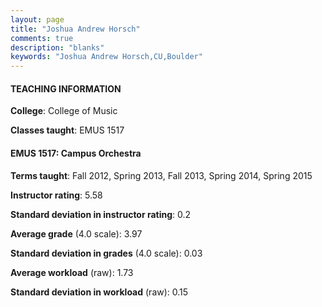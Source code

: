 ```yaml
---
layout: page
title: "Joshua Andrew Horsch" 
comments: true
description: "blanks"
keywords: "Joshua Andrew Horsch,CU,Boulder"
---
```

<head>
<script src="https://ajax.googleapis.com/ajax/libs/jquery/2.1.3/jquery.min.js"></script>
<script src="https://dl.dropboxusercontent.com/s/pc42nxpaw1ea4o9/highcharts.js?dl=0"></script>
<!-- <script src="../assets/js/highcharts.js"></script> -->
<style type="text/css">@font-face {
	font-family: "Bebas Neue";
	src: url(https://www.filehosting.org/file/details/544349/BebasNeue Regular.otf) format("opentype");
	}
	h1.Bebas { 
		font-family: "Bebas Neue", Verdana, Tahoma;
	}
</style>
</head>
	   
#### TEACHING INFORMATION

**College**: College of Music

**Classes taught**: EMUS 1517

#### EMUS 1517: Campus Orchestra

**Terms taught**: Fall 2012, Spring 2013, Fall 2013, Spring 2014, Spring 2015

**Instructor rating**: 5.58

**Standard deviation in instructor rating**: 0.2

**Average grade** (4.0 scale): 3.97

**Standard deviation in grades** (4.0 scale): 0.03

**Average workload** (raw): 1.73

**Standard deviation in workload** (raw): 0.15

